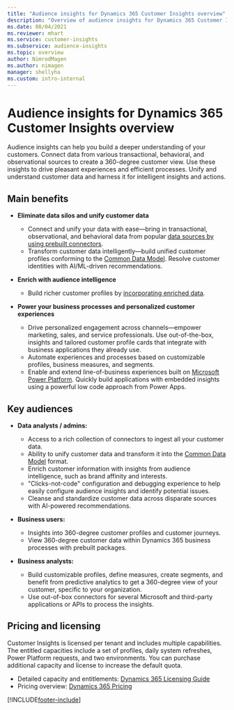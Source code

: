 ```yaml
---
title: "Audience insights for Dynamics 365 Customer Insights overview"
description: "Overview of audience insights for Dynamics 365 Customer Insights."
ms.date: 08/04/2021
ms.reviewer: mhart
ms.service: customer-insights
ms.subservice: audience-insights
ms.topic: overview
author: NimrodMagen
ms.author: nimagen
manager: shellyha
ms.custom: intro-internal
---
```


# Audience insights for Dynamics 365 Customer Insights overview

Audience insights can help you build a deeper understanding of your customers. Connect data from various transactional, behavioral, and observational sources to create a 360-degree customer view. Use these insights to drive pleasant experiences and efficient processes. Unify and understand customer data and harness it for intelligent insights and actions.

## Main benefits 

- **Eliminate data silos and unify customer data**

  - Connect and unify your data with ease—bring in transactional, observational, and behavioral data from popular [data sources by using prebuilt connectors](data-sources.md).
  - Transform customer data intelligently—build unified customer profiles conforming to the [Common Data Model](/common-data-model/). Resolve customer identities with AI/ML-driven recommendations.

- **Enrich with audience intelligence**

  - Build richer customer profiles by [incorporating enriched data](enrichment-hub.md).  

- **Power your business processes and personalized customer experiences**

  - Drive personalized engagement across channels—empower marketing, sales, and service professionals. Use out-of-the-box, insights and tailored customer profile cards that integrate with business applications they already use.
  - Automate experiences and processes based on customizable profiles, business measures, and segments.
  - Enable and extend line-of-business experiences built on [Microsoft Power Platform](https://powerplatform.microsoft.com/). Quickly build applications with embedded insights using a powerful low code approach from Power Apps.  

## Key audiences

- **Data analysts / admins:**

  - Access to a rich collection of connectors to ingest all your customer data.
  - Ability to unify customer data and transform it into the [Common Data Model](/common-data-model/) format.
  - Enrich customer information with insights from audience intelligence, such as brand affinity and interests.
  - "Clicks-not-code" configuration and debugging experience to help easily configure audience insights and identify potential issues.
  - Cleanse and standardize customer data across disparate sources with AI-powered recommendations.  

- **Business users:**

  - Insights into 360-degree customer profiles and customer journeys.
  - View 360-degree customer data within Dynamics 365 business processes with prebuilt packages.

- **Business analysts:**

  - Build customizable profiles, define measures, create segments, and benefit from predictive analytics to get a 360-degree view of your customer, specific to your organization.  
  - Use out-of-box connectors for several Microsoft and third-party applications or APIs to process the insights.

## Pricing and licensing

Customer Insights is licensed per tenant and includes multiple capabilities. The entitled capacities include a set of profiles, daily system refreshes, Power Platform requests, and two environments. You can purchase additional capacity and license to increase the default quota. 
- Detailed capacity and entitlements: [Dynamics 365 Licensing Guide](https://go.microsoft.com/fwlink/?LinkId=866544)
- Pricing overview: [Dynamics 365 Pricing](https://dynamics.microsoft.com/pricing/#CustomerDataPlatform)

[!INCLUDE[footer-include](../includes/footer-banner.md)]